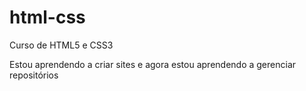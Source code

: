 # html-css
 Curso de HTML5 e CSS3

Estou aprendendo a criar sites e agora estou aprendendo a gerenciar repositórios